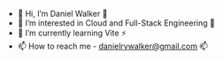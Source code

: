 - 👋 Hi, I’m Daniel Walker 👋
- 👀 I’m interested in Cloud and Full-Stack Engineering 👀
- 🌱 I’m currently learning Vite ⚡
- 📫 How to reach me - danielrywalker@gmail.com 📫

<!---
danielwalker92/danielwalker92 is a ✨ special ✨ repository because its `README.md` (this file) appears on your GitHub profile.
You can click the Preview link to take a look at your changes.
--->
